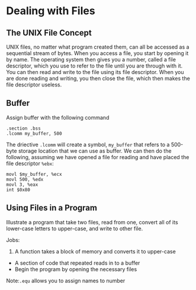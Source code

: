 # Dealing with Files
## The UNIX File Concept
UNIX files, no matter what program created them, can all be accessed as a
sequential stream of bytes. When you access a file, you start by opening
it by name. The operating system then gives you a number, called a file
descriptor, which you use to refer to the file until you are through with
it. You can then read and write to the file using its file descriptor.
When you are done reading and writing, you then close the file, which
then makes the file descriptor useless.

## Buffer
Assign buffer with the following command

    .section .bss
    .lcomm my_buffer, 500

The driective `.lcomm` will create a symbol, `my_buffer` that refers to a
500-byte storage location that we can use as buffer. We can then do the
following, assuming we have opened a file for reading and have placed the
file descriptor `%ebx`:

    movl $my_buffer, %ecx
    movl 500, %edx
    movl 3, %eax
    int $0x80

## Using Files in a Program
Illustrate a program that take two files, read from one, convert all of
its lower-case letters to upper-case, and write to other file.

Jobs:

1. A function takes a block of memory and converts it to upper-case
* A section of code that repeated reads in to a buffer
* Begin the program by opening the necessary files

Note:`.equ` allows you to assign names to number



